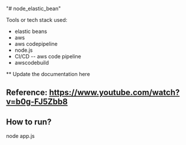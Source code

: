 "# node_elastic_bean"

Tools or tech stack used:
* elastic beans
* aws
* aws codepipeline
* node.js
* CI/CD -- aws code pipeline
* awscodebuild

** Update the documentation here

## Reference: https://www.youtube.com/watch?v=b0g-FJ5Zbb8

## How to run?
   node app.js
